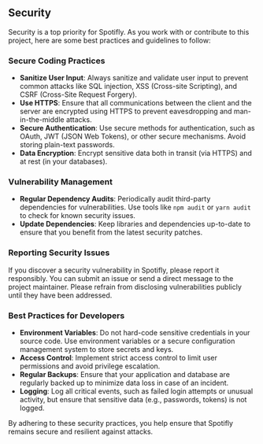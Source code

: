 ## Security

Security is a top priority for Spotifly. As you work with or contribute to this project, here are some best practices and guidelines to follow:

### Secure Coding Practices
- **Sanitize User Input**: Always sanitize and validate user input to prevent common attacks like SQL injection, XSS (Cross-site Scripting), and CSRF (Cross-Site Request Forgery).
- **Use HTTPS**: Ensure that all communications between the client and the server are encrypted using HTTPS to prevent eavesdropping and man-in-the-middle attacks.
- **Secure Authentication**: Use secure methods for authentication, such as OAuth, JWT (JSON Web Tokens), or other secure mechanisms. Avoid storing plain-text passwords.
- **Data Encryption**: Encrypt sensitive data both in transit (via HTTPS) and at rest (in your databases).

### Vulnerability Management
- **Regular Dependency Audits**: Periodically audit third-party dependencies for vulnerabilities. Use tools like `npm audit` or `yarn audit` to check for known security issues.
- **Update Dependencies**: Keep libraries and dependencies up-to-date to ensure that you benefit from the latest security patches.
  
### Reporting Security Issues
If you discover a security vulnerability in Spotifly, please report it responsibly. You can submit an issue or send a direct message to the project maintainer. Please refrain from disclosing vulnerabilities publicly until they have been addressed.

### Best Practices for Developers
- **Environment Variables**: Do not hard-code sensitive credentials in your source code. Use environment variables or a secure configuration management system to store secrets and keys.
- **Access Control**: Implement strict access control to limit user permissions and avoid privilege escalation.
- **Regular Backups**: Ensure that your application and database are regularly backed up to minimize data loss in case of an incident.
- **Logging**: Log all critical events, such as failed login attempts or unusual activity, but ensure that sensitive data (e.g., passwords, tokens) is not logged.

By adhering to these security practices, you help ensure that Spotifly remains secure and resilient against attacks.